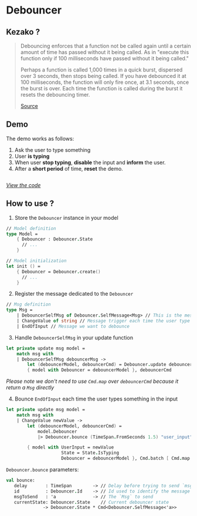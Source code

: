 # Debouncer

## Kezako ?

> Debouncing enforces that a function not be called again until a certain amount of time has passed without it being called. As in "execute this function only if 100 milliseconds have passed without it being called."
>
> Perhaps a function is called 1,000 times in a quick burst, dispersed over 3 seconds, then stops being called. If you have debounced it at 100 milliseconds, the function will only fire once, at 3.1 seconds, once the burst is over. Each time the function is called during the burst it resets the debouncing timer.
>
> [Source](https://css-tricks.com/the-difference-between-throttling-and-debouncing/)

## Demo

The demo works as follows:

1. Ask the user to type something
2. User **is typing**
3. When user **stop typing**, **disable** the input and **inform** the user.
4. After a **short period** of time, **reset** the demo.

<div class="columns">
    <div class="column is-4 is-offset-4">
        <div id="debouncer_demo"></div>
    </div>
</div>

<div class="has-text-centered">

*[View the code](https://github.com/MangelMaxime/Thoth/blob/master/demos/Thoth.Elmish.Demo/src/Debouncer.fs)*
</div>

<script type="text/javascript" src="../demos/vendors.js"></script>
<script type="text/javascript" src="../demos/demo.js"></script>
<script type="text/javascript">
    Demos.DebouncerDemo("debouncer_demo");
</script>

## How to use ?

1. Store the `Debouncer` instance in your model
```fsharp
// Model definition
type Model =
    { Debouncer : Debouncer.State
      // ...
    }

// Model initialization
let init () =
    { Debouncer = Debouncer.create()
      // ...
    }
```

2. Register the message dedicated to the `Debouncer`

```fsharp
// Msg definition
type Msg =
    | DebouncerSelfMsg of Debouncer.SelfMessage<Msg> // This is the message used by the Debouncer
    | ChangeValue of string // Message trigger each time the user type in the input
    | EndOfInput // Message we want to debounce
```

3. Handle `DebouncerSelfMsg` in your update function

```fsharp
let private update msg model =
    match msg with
    | DebouncerSelfMsg debouncerMsg ->
        let (debouncerModel, debouncerCmd) = Debouncer.update debouncerMsg model.Debouncer
        { model with Debouncer = debouncerModel }, debouncerCmd
```

*Please note we don't need to use `Cmd.map` over `debouncerCmd` because it return a `Msg` directly*

4. Bounce `EndOfInput` each time the user types something in the input

```fsharp
let private update msg model =
    match msg with
    | ChangeValue newValue ->
        let (debouncerModel, debouncerCmd) =
            model.Debouncer
            |> Debouncer.bounce (TimeSpan.FromSeconds 1.5) "user_input" EndOfInput

        { model with UserInput = newValue
                     State = State.IsTyping
                     Debouncer = debouncerModel }, Cmd.batch [ Cmd.map DebouncerSelfMsg debouncerCmd ]
```

`Debouncer.bounce` parameters:
```fsharp
val bounce:
   delay       : TimeSpan        -> // Delay before trying to send `msgToSend`
   id          : Debouncer.Id    -> // Id used to identify the message in the debouncer. This is useful if you want to debounce a different message
   msgToSend   : 'a              -> // The `Msg` to send
   currentState: Debouncer.State    // Current debouncer state
              -> Debouncer.State * Cmd<Debouncer.SelfMessage<'a>>
```
